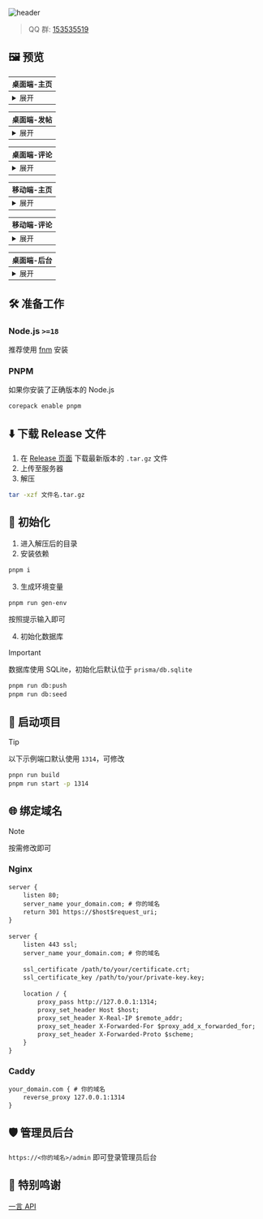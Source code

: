 ![header](./images/header.png)

> QQ 群: [153535519](https://jq.qq.com/?_wv=1027&k=MSNyMu0O)

## 🖼️ 预览

| 桌面端-主页                                                                                    |
| ---------------------------------------------------------------------------------------------- |
| <details><summary>展开</summary>![PC-主页](images/preview/PC-%E4%B8%BB%E9%A1%B5.png)</details> |

| 桌面端-发帖                                                                                    |
| ---------------------------------------------------------------------------------------------- |
| <details><summary>展开</summary>![PC-发帖](images/preview/PC-%E5%8F%91%E5%B8%96.png)</details> |

| 桌面端-评论                                                                                    |
| ---------------------------------------------------------------------------------------------- |
| <details><summary>展开</summary>![PC-评论](images/preview/PC-%E8%AF%84%E8%AE%BA.png)</details> |

| 移动端-主页                                                                                            |
| ------------------------------------------------------------------------------------------------------ |
| <details><summary>展开</summary>![mobile-主页](images/preview/mobile-%E4%B8%BB%E9%A1%B5.png)</details> |

| 移动端-评论                                                                                            |
| ------------------------------------------------------------------------------------------------------ |
| <details><summary>展开</summary>![mobile-评论](images/preview/mobile-%E8%AF%84%E8%AE%BA.png)</details> |

| 桌面端-后台                                                                                    |
| ---------------------------------------------------------------------------------------------- |
| <details><summary>展开</summary>![PC-后台](images/preview/PC-%E5%90%8E%E5%8F%B0.png)</details> |

## 🛠️ 准备工作

### Node.js `>=18`

推荐使用 [fnm](https://github.com/Schniz/fnm#shell-setup) 安装

### PNPM

如果你安装了正确版本的 Node.js

```sh
corepack enable pnpm
```

## ⬇️ 下载 Release 文件

1. 在 [Release 页面](https://github.com/jsun969/uwall/releases) 下载最新版本的 `.tar.gz` 文件
2. 上传至服务器
3. 解压

```sh
tar -xzf 文件名.tar.gz
```

## 🔑 初始化

1. 进入解压后的目录
2. 安装依赖

```sh
pnpm i
```

3. 生成环境变量

```sh
pnpm run gen-env
```

按照提示输入即可

4. 初始化数据库

> [!IMPORTANT]  
> 数据库使用 SQLite，初始化后默认位于 `prisma/db.sqlite`

```sh
pnpm run db:push
pnpm run db:seed
```

## 🚀 启动项目

> [!TIP]  
> 以下示例端口默认使用 `1314`，可修改

```sh
pnpn run build
pnpm run start -p 1314
```

## 🌐 绑定域名

> [!NOTE]  
> 按需修改即可

### Nginx

```nginx
server {
    listen 80;
    server_name your_domain.com; # 你的域名
    return 301 https://$host$request_uri;
}

server {
    listen 443 ssl;
    server_name your_domain.com; # 你的域名

    ssl_certificate /path/to/your/certificate.crt;
    ssl_certificate_key /path/to/your/private-key.key;

    location / {
        proxy_pass http://127.0.0.1:1314;
        proxy_set_header Host $host;
        proxy_set_header X-Real-IP $remote_addr;
        proxy_set_header X-Forwarded-For $proxy_add_x_forwarded_for;
        proxy_set_header X-Forwarded-Proto $scheme;
    }
}
```

### Caddy

```caddy
your_domain.com { # 你的域名
    reverse_proxy 127.0.0.1:1314
}
```

## 🛡️ 管理员后台

`https://<你的域名>/admin` 即可登录管理员后台

## 🙏 特别鸣谢

[一言 API](https://hitokoto.cn/)
